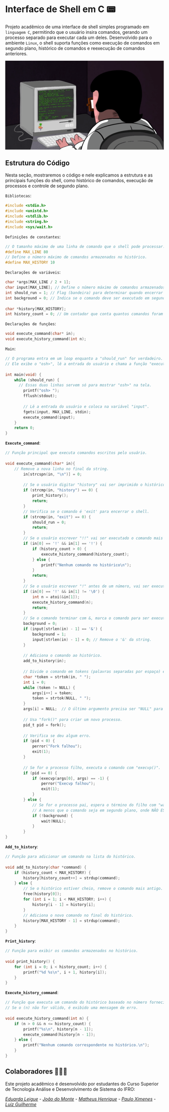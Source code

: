   
# Interface de Shell em C 📟
Projeto acadêmico de uma interface de shell simples programado em `linguagem C`, permitindo que o usuário insira comandos, gerando um processo separado para executar cada um deles. Desenvolvido para o ambiente `Linux`, o shell suporta funções como execução de comandos em segundo plano, histórico de comandos e reexecução de comandos anteriores.

<div align="center" style="display: block;">
   <img align= "center" src="programing.gif" width="600"/>
</div>

## Estrutura do Código

Nesta seção, mostraremos o código e nele explicamos a estrutura e as principais funções do shell, como histórico de comandos, execução de processos e controle de segundo plano.

`Bibliotecas`:
```c
#include <stdio.h>
#include <unistd.h>
#include <stdlib.h>
#include <string.h>
#include <sys/wait.h>
```

`Definições de constantes`:
```c
// O tamanho máximo de uma linha de comando que o shell pode processar.
#define MAX_LINE 80
// Define o número máximo de comandos armazenados no histórico.
#define MAX_HISTORY 10
```

`Declarações de variáveis`:
```c
char *args[MAX_LINE / 2 + 1]; 
char input[MAX_LINE]; // Define o número máximo de comandos armazenados no histórico.
int should_run = 1; // Flag (bandeira) para determinar quando encerrar o programa.
int background = 0; // Indica se o comando deve ser executado em segundo plano.

char *history[MAX_HISTORY];
int history_count = 0; // Um contador que conta quantos comandos foram armazenados no histórico.
```

`Declarações de funções`:
```c
void execute_command(char* in);
void execute_history_command(int n);
```

`Main`:
```c
// O programa entra em um loop enquanto a "should_run" for verdadeiro.
// Ele exibe o "osh>", lê a entrada do usuário e chama a função "execute_command" para processar e executar o comando inserido.

int main(void) {
    while (should_run) {
      // Essas duas linhas servem só para mostrar "osh>" na tela.
        printf("osh> ");
        fflush(stdout);

        // Lê a entrada do usuário e coloca na variável "input".
        fgets(input, MAX_LINE, stdin);
        execute_command(input);
    }
    return 0;
}
```

**`Execute_command`**:
```c
// Função principal que executa comandos escritos pelo usuário.

void execute_command(char* in){
    // Remove a nova linha no final da string.
        in[strcspn(in, "\n")] = 0;

        // Se o usuário digitar "history" vai ser imprimido o histórico completo.
        if (strcmp(in, "history") == 0) {
            print_history();
            return;
        }
        // Verifica se o comando é 'exit' para encerrar o shell.
        if (strcmp(in, "exit") == 0) {
            should_run = 0;
            return;
        }
        // Se o usuário escrever "!!" vai ser executado o comando mais recente do histórico.
        if (in[0] == '!' && in[1] == '!') {
            if (history_count > 0) {
                execute_history_command(history_count);
            } else {
                printf("Nenhum comando no histórico\n");
            }
            return;
        }
        // Se o usuário escrever "!" antes de um número, vai ser executado o comando correspondente à posição do número no histórico.
        if (in[0] == '!' && in[1] != '\0') {
            int n = atoi(&in[1]);
            execute_history_command(n);
            return;
        }
        // Se o comando terminar com &, marca o comando para ser executado em segundo plano.
        background = 0;
        if (input[strlen(in) - 1] == '&') {
            background = 1;
            input[strlen(in) - 1] = 0; // Remove o '&' da string.
        }
    
        // Adiciona o comando ao histórico.
        add_to_history(in);

        // Divide o comando em tokens (palavras separadas por espaço) e coloca dentro da variavel "args".
        char *token = strtok(in, " ");
        int i = 0;
        while (token != NULL) {
            args[i++] = token;
            token = strtok(NULL, " ");
        }
        args[i] = NULL;  // O último argumento precisa ser "NULL" para a função "execvp".

        // Usa "fork()" para criar um novo processo.
        pid_t pid = fork();
    
        // Verifica se deu algum erro.
        if (pid < 0) {
            perror("Fork falhou");
            exit(1);
        }
    
        // Se for o processo filho, executa o comando com "execvp()".
        if (pid == 0) {
            if (execvp(args[0], args) == -1) {
                perror("Execvp falhou");
                exit(1);
            }
        } else {
            // Se for o processo pai, espera o término do filho com "wait(NULL)".
            // A menos que o comando seja em segundo plano, onde NÃO ESPERA.
            if (!background) {
                wait(NULL);
            }
        }
}
```

**`Add_to_history`**:
```c
// Função para adicionar um comando na lista do histórico.

void add_to_history(char *command) {
    if (history_count < MAX_HISTORY) {
        history[history_count++] = strdup(command);
    } else {
        // Se o histórico estiver cheio, remove o comando mais antigo.
        free(history[0]);
        for (int i = 1; i < MAX_HISTORY; i++) {
            history[i - 1] = history[i];
        }
        // Adiciona o novo comando no final do histórico.
        history[MAX_HISTORY - 1] = strdup(command);
    }
}
```

**`Print_history`**:
```c
// Função para exibir os comandos armazenados no histórico.

void print_history() {
    for (int i = 0; i < history_count; i++) {
        printf("%d %s\n", i + 1, history[i]);
    }
}
```

**`Execute_history_command`**:
```c
// Função que executa um comando do histórico baseado no número fornecido (n), referente a um comando anterior no histórico.
// Se o (n) não for válido, é exibido uma mensagem de erro.

void execute_history_command(int n) {
    if (n > 0 && n <= history_count) {
        printf("%s\n", history[n - 1]);
        execute_command(history[n - 1]);
    } else {
        printf("Nenhum comando correspondente no histórico.\n");
    }
}
```

## Colaboradores 👨🏻‍💻
Este projeto acadêmico é desenvolvido por estudantes do Curso Superior de Tecnologia Análise e Desenvolvimento de Sistema do IFRO:

<em>[Eduarda Leigue](https://github.com/leigueed)</em> -
<em>[João do Monte](https://github.com/joaomonteandrade)</em> -
<em>[Matheus Henrique](https://github.com/Modheus)</em> -
<em>[Paulo Ximenes](https://github.com/PauloAlbqrq)</em> -
<em>[Luiz Guilherme](https://github.com/usuario-colaborador2)</em>
